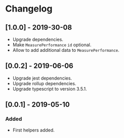 # Changelog

## [1.0.0] - 2019-30-08

- Upgrade dependencies.
- Make `MeasurePerformance` `id` optional.
- Allow to add additional data to `MeasurePerformance`.

## [0.0.2] - 2019-06-06

- Upgrade jest dependencies.
- Upgrade rollup dependencies.
- Upgrade typescript to version 3.5.1.

## [0.0.1] - 2019-05-10

### Added

- First helpers added.

